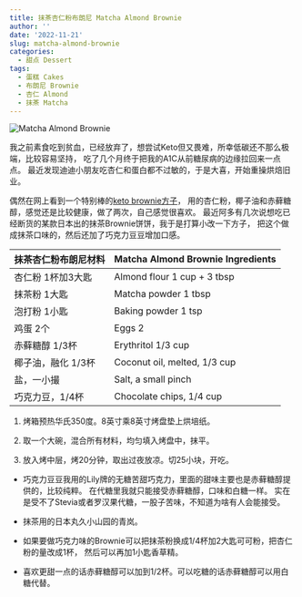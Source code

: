 ```yaml
---
title: 抹茶杏仁粉布朗尼 Matcha Almond Brownie
author: ''
date: '2022-11-21'
slug: matcha-almond-brownie
categories:
  - 甜点 Dessert
tags:
  - 蛋糕 Cakes
  - 布朗尼 Brownie
  - 杏仁 Almond
  - 抹茶 Matcha
---
```


![Matcha Almond Brownie](/img/2022-11-21-matcha-almond-brownie.jpg)

我之前素食吃到贫血，已经放弃了，想尝试Keto但又畏难，所幸低碳还不那么极端，比较容易坚持，
吃了几个月终于把我的A1C从前糖尿病的边缘拉回来一点点。
最近发现迪迪小朋友吃杏仁和蛋白都不过敏的，于是大喜，开始重操烘焙旧业。

偶然在网上看到一个特别棒的[keto brownie方子](https://chocolatecoveredkatie.com/keto-brownies/)，
用的杏仁粉，椰子油和赤藓糖醇，感觉还是比较健康，做了两次，自己感觉很喜欢。
最近阿多有几次说想吃已经断货的某款日本出的抹茶Brownie饼饼，我于是打算小改一下方子，
把这个做成抹茶口味的，然后还加了巧克力豆豆增加口感。


|抹茶杏仁粉布朗尼材料                         |Matcha Almond Brownie Ingredients |
|---------------------------------------|-------------------------|
|杏仁粉 1杯加3大匙                               |Almond flour 1 cup + 3 tbsp         |
|抹茶粉 1大匙                     |Matcha powder 1 tbsp            |
|泡打粉 1小匙            |Baking powder 1 tsp |           
|鸡蛋 2个                              |Eggs 2                 |
|赤藓糖醇 1/3杯                             |Erythritol  1/3 cup         |
|椰子油，融化 1/3杯                              |Coconut oil, melted, 1/3 cup          |
|盐，一小撮                              |Salt, a small pinch          |
|巧克力豆，1/4杯                              |Chocolate chips, 1/4 cup          |

1. 烤箱预热华氏350度。8英寸乘8英寸烤盘垫上烘培纸。

2. 取一个大碗，混合所有材料，均匀填入烤盘中，抹平。

3. 放入烤中层，烤20分钟，取出过夜放凉。切25小块，开吃。

* 巧克力豆豆我用的Lily牌的无糖苦甜巧克力，里面的甜味主要也是赤藓糖醇提供的，比较纯粹。
在代糖里我就只能接受赤藓糖醇，口味和白糖一样。
实在是受不了Stevia或者罗汉果代糖，一股子苦味，不知道为啥有人会能接受。

* 抹茶用的日本丸久小山园的青岚。

* 如果要做巧克力味的Brownie可以把抹茶粉换成1/4杯加2大匙可可粉，把杏仁粉的量改成1杯，
然后可以再加1小匙香草精。

* 喜欢更甜一点的话赤藓糖醇可以加到1/2杯。可以吃糖的话赤藓糖醇可以用白糖代替。





